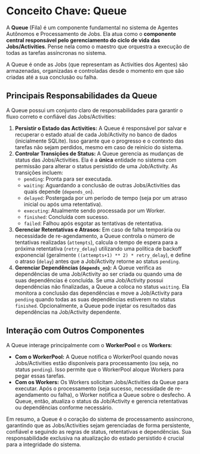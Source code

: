 # Conceito Chave: Queue

A **Queue** (Fila) é um componente fundamental no sistema de Agentes Autônomos e Processamento de Jobs. Ela atua como o **componente central responsável pelo gerenciamento do ciclo de vida das Jobs/Activities**. Pense nela como o maestro que orquestra a execução de todas as tarefas assíncronas no sistema.

A Queue é onde as Jobs (que representam as Activities dos Agentes) são armazenadas, organizadas e controladas desde o momento em que são criadas até a sua conclusão ou falha.

## Principais Responsabilidades da Queue

A Queue possui um conjunto claro de responsabilidades para garantir o fluxo correto e confiável das Jobs/Activities:

1.  **Persistir o Estado das Activities:** A Queue é responsável por salvar e recuperar o estado atual de cada Job/Activity no banco de dados (inicialmente SQLite). Isso garante que o progresso e o contexto das tarefas não sejam perdidos, mesmo em caso de reinício do sistema.
2.  **Controlar Transições de Status:** A Queue gerencia as mudanças de status das Jobs/Activities. Ela é a **única** entidade no sistema com permissão para alterar o status persistido de uma Job/Activity. As transições incluem:
    - `pending`: Pronta para ser executada.
    - `waiting`: Aguardando a conclusão de outras Jobs/Activities das quais depende (`depends_on`).
    - `delayed`: Postergada por um período de tempo (seja por um atraso inicial ou após uma retentativa).
    - `executing`: Atualmente sendo processada por um Worker.
    - `finished`: Concluída com sucesso.
    - `failed`: Falhou após esgotar as tentativas de retentativa.
3.  **Gerenciar Retentativas e Atrasos:** Em caso de falha temporária ou necessidade de re-agendamento, a Queue controla o número de tentativas realizadas (`attempts`), calcula o tempo de espera para a próxima retentativa (`retry_delay`) utilizando uma política de backoff exponencial (geralmente `((attempts+1) ** 2) * retry_delay`), e define o atraso (`delay`) antes que a Job/Activity retorne ao status `pending`.
4.  **Gerenciar Dependências (`depends_on`):** A Queue verifica as dependências de uma Job/Activity ao ser criada ou quando uma de suas dependências é concluída. Se uma Job/Activity possui dependências não finalizadas, a Queue a coloca no status `waiting`. Ela monitora a conclusão das dependências e move a Job/Activity para `pending` quando todas as suas dependências estiverem no status `finished`. Opcionalmente, a Queue pode injetar os resultados das dependências na Job/Activity dependente.

## Interação com Outros Componentes

A Queue interage principalmente com o **WorkerPool** e os **Workers**:

- **Com o WorkerPool:** A Queue notifica o WorkerPool quando novas Jobs/Activities estão disponíveis para processamento (ou seja, no status `pending`). Isso permite que o WorkerPool aloque Workers para pegar essas tarefas.
- **Com os Workers:** Os Workers solicitam Jobs/Activities da Queue para executar. Após o processamento (seja sucesso, necessidade de re-agendamento ou falha), o Worker notifica a Queue sobre o desfecho. A Queue, então, atualiza o status da Job/Activity e gerencia retentativas ou dependências conforme necessário.

Em resumo, a Queue é o coração do sistema de processamento assíncrono, garantindo que as Jobs/Activities sejam gerenciadas de forma persistente, confiável e seguindo as regras de status, retentativas e dependências. Sua responsabilidade exclusiva na atualização do estado persistido é crucial para a integridade do sistema.
